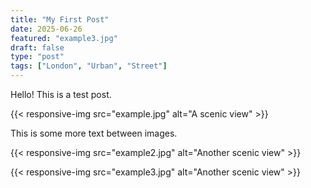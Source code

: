 ```yaml
---
title: "My First Post"
date: 2025-06-26
featured: "example3.jpg"
draft: false
type: "post"
tags: ["London", "Urban", "Street"]
---
```


Hello! This is a test post.

{{< responsive-img src="example.jpg" alt="A scenic view" >}}

This is some more text between images.

{{< responsive-img src="example2.jpg" alt="Another scenic view" >}}

{{< responsive-img src="example3.jpg" alt="Another scenic view" >}}